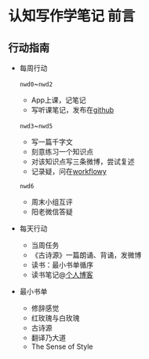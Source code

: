 # 认知写作学笔记 前言
## 行动指南
* 每周行动

  `nwd0`~`nwd2`
  * App上课，记笔记
  * 写听课笔记，发布在[github](https://github.com/zoewang91/Writer002)
  
  `nwd3`~`nwd5`
  * 写一篇千字文
  * 刻意练习一个知识点
  * 对该知识点写三条微博，尝试复述
  * 记录疑，问在[workflowy](https://workflowy.com/)
  
  `nwd6`
  * 周末小组互评
  * 阳老微信答疑
  
* 每天行动
  * 当周任务
  * 《古诗源》一篇朗诵、背诵，发微博
  * 读书：最小书单循序
  * 读书笔记@[个人博客](http://aiziyou2015.com)
  

* 最小书单
  * 修辞感觉
  * 红玫瑰与白玫瑰
  * 古诗源
  * 翻译乃大道
  * The Sense of Style
